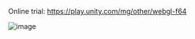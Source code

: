 Online trial: https://play.unity.com/mg/other/webgl-f64

![image](https://github.com/xr0919/ParryStrike/assets/62006691/7669e449-962f-4b4b-9f35-e94f4009a128)
